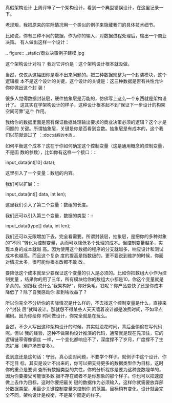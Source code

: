     
真假架构设计
上周评审了一个架构设计，看到一个典型错误设计，在这里记录一下。

老规矩，我把原来的实际情况用一个类似的例子来隐藏我们的具体技术细节。

比如说，你有三种不同的数据，作为你的输入，对数据进程处理后，输出一个商业决策。
有人做出这样一个设计：

  .. figure:: _static/商业决策例子建模.jpg

这个架构设计对吗？ 我对它评价是：这个架构设计根本就没做。

当然，仅仅从这幅图你是看不出来问题的。把三种数据规整为一个封装模块，这个逻辑根
本不是这个设计的关键，这个设计的关键是：这三种数据是否有共性允许你你做出这个封
装！

很多人觉得数据封装层，硬件抽象层是万能的，仿佛写上这么一个东西就是架构设计了。
这其实在学架构设计的样子，这种设计根本起不到“保证下一步设计的构架空间可靠”这个
作用。

我给你的数据里面是否有保证数据处理输出要求的商业决策必须的逻辑？这个才是问题的
关键。所谓抽象层，关键是你是否看到变数。抽象层是有成本的，这个我们以前就谈过了
：:doc:`线程的本质` 。

如何平衡这个成本？这在于你如何确定这个控制变量（这是通用概念的控制变量，不是函
数的参数），比如你有这样一个接口：::

  input_data(int[10] data);

这里引入了一个变量：数组的内容。

我们可以扩展：::

  input_data(int[] data, int len);

这里我们引入了第二个变量：数组的长度。

我们还可以引入第三个变量，数据的类型：::

  input_data(type[] data, int len);

我们还可以无限增加下去，完全看需要。所谓封装层，抽象层，是把你的多种对象的“不同
”转化为控制变量，从而可以降低多个处理的成本。但控制变量越多，实现本身的成本就越
高。因为使用这个数据的程序的分支就越多，响应设计和测试成本也越高。而且这个复杂
度的提高是指数级的。更不要说到维护的时候，你面对情况太多，很可能你根本改都不敢
改。

要降低这个成本就至少要保证这个变量的引入是必须的。比如你把数组大小作为控制变量
，结果你的用了三年，所有模块给你的数组大小都是10，你这个变量就是多余的。别跟我
说什么“我架构好”，你好条毛，钱呢？你产品变快了还是你成本降低了？除了自我感动你
拿到啥收益了？

所以你完全不分析你的实际情况是什么样的，不去找这个控制变量是什么，直接来个“封装
层”就叫设计。那就怨不得某些人天天嚷着设计都是浪费时间，不如早点编码。因为你给你
时间做设计，你完全就是在玩么。

当然，不少人写出这种架构设计的时候，其实就没花时间，背后全偷偷在写代码呢。但以
我的经验，这种不做架构设计推演的代码，通常就是现在先顶住，它的逻辑链窄得像钢丝
一样，一个变化都响应不了，深度撑不了岁月，广度撑不了生态扩展（用户场景变多）。

说到底还是这句话：守弱，真心面对问题，不要学个样子。就例子中这个设计，你不定目
标，其实是设计不出来的，你可以把支持更多的数据类型作为目标，这时你的重点是要调
查所有数据类型的共性，你的分析程序是要为这种变数埋单的，因为你要接受可能很多数
据不存在或者不是你想象的那个样子。你也可以把速度做上去作为目标，这时你要把最关
键的数据作为必须输入，这样你就需要放弃部分数据类型，用最少关键控制变量来控制你
的范围。目标稍有变化，设计就会完全不同。架构设计是权衡，不是某个固定的样子。
